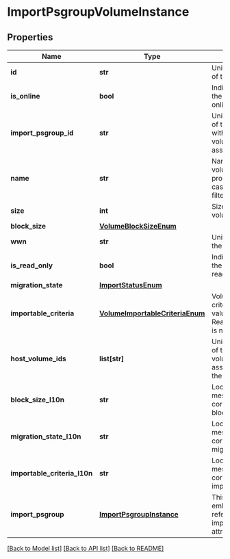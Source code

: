 # ImportPsgroupVolumeInstance

## Properties
Name | Type | Description | Notes
------------ | ------------- | ------------- | -------------
**id** | **str** | Unique identifier of the volume. | [optional] 
**is_online** | **bool** | Indicates whether the volume is online. | [optional] 
**import_psgroup_id** | **str** | Unique identifier of the PS Group with which the volume is associated. | [optional] 
**name** | **str** | Name of the volume.  This property supports case-insensitive filtering. | [optional] 
**size** | **int** | Size of the volume, in bytes. | [optional] 
**block_size** | [**VolumeBlockSizeEnum**](VolumeBlockSizeEnum.md) |  | [optional] 
**wwn** | **str** | Unique WWN of the volume. | [optional] 
**is_read_only** | **bool** | Indicates whether the volume is read-only. | [optional] 
**migration_state** | [**ImportStatusEnum**](ImportStatusEnum.md) |  | [optional] 
**importable_criteria** | [**VolumeImportableCriteriaEnum**](VolumeImportableCriteriaEnum.md) | Volume import criteria. If the value is not Ready, the volume is not importable.  | [optional] 
**host_volume_ids** | **list[str]** | Unique identifiers of the host volumes associated with the volume. | [optional] 
**block_size_l10n** | **str** | Localized message string corresponding to block_size | [optional] 
**migration_state_l10n** | **str** | Localized message string corresponding to migration_state | [optional] 
**importable_criteria_l10n** | **str** | Localized message string corresponding to importable_criteria | [optional] 
**import_psgroup** | [**ImportPsgroupInstance**](ImportPsgroupInstance.md) | This is the embeddable reference form of import_psgroup_id attribute. | [optional] 

[[Back to Model list]](../README.md#documentation-for-models) [[Back to API list]](../README.md#documentation-for-api-endpoints) [[Back to README]](../README.md)


